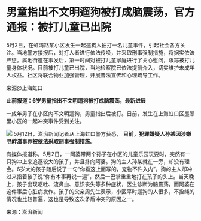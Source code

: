 # 男童指出不文明遛狗被打成脑震荡，官方通报：被打儿童已出院

5月2日，在虹湾路某小区发生一起遛狗人拍打一名儿童事件，引起社会各方关注。当地警方接报后，对打人者进行依法传唤，并采取刑事强制措施，将据实依法严惩。属地街道在事发后，第一时间对被打儿童家庭进行了关心慰问，跟踪被打儿童身体状况。目前被打儿童已出院，当地检察院已依法提前介入，切实维护未成年人权益。社区将联合物业加强管理，开展普法宣传和心理疏导工作。

来源@上海虹口

**此前报道：6岁男童指出不文明遛狗被打成脑震荡，最新进展**

一成年男子在小区内不文明遛狗，男童指出后被打。日前，发生在上海虹口区墨翠里小区的一起冲突事件受到关注。

![](https://inews.gtimg.com/om_bt/OKpghT6Vk7LIggeYTWswQpoVU8KmZkCJhabeXDpW6rjc0AA/1000)
5月12日，澎湃新闻记者从上海虹口警方获悉， **目前，犯罪嫌疑人孙某因涉嫌寻衅滋事罪被依法采取刑事强制措施。**

有媒体报道称，5月2日，一阿婆带两个孙子在小区的儿童乐园玩耍时，突然有一只狗冲上来追逐较大的孩子，并且扑向阿婆。狗的主人孙某就在一旁，却没有理会。6岁大的孩子随后说了一句“你看这上面写的，宠物不许入内”。狗的主人却冲过来指着孩子说“你有本事再说一遍”，然后一巴掌重重地打在孩子的头上。当天晚上，孩子出现呕吐、流鼻血、意识丧失等多种症状，医生诊断为脑震荡，而阿婆在这件事后心脏病发作。孩子的父亲周先生表示，小区平时遛狗的人很多，不拴绳的情况也比较普遍，这也是导致这次矛盾冲突的原因之一。

来源：澎湃新闻

